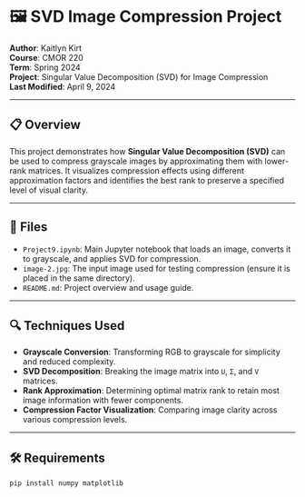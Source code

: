 # 🖼️ SVD Image Compression Project

**Author**: Kaitlyn Kirt  
**Course**: CMOR 220  
**Term**: Spring 2024  
**Project**: Singular Value Decomposition (SVD) for Image Compression  
**Last Modified**: April 9, 2024  

---

## 📋 Overview

This project demonstrates how **Singular Value Decomposition (SVD)** can be used to compress grayscale images by approximating them with lower-rank matrices. It visualizes compression effects using different approximation factors and identifies the best rank to preserve a specified level of visual clarity.

---

## 📂 Files

- `Project9.ipynb`: Main Jupyter notebook that loads an image, converts it to grayscale, and applies SVD for compression.
- `image-2.jpg`: The input image used for testing compression (ensure it is placed in the same directory).
- `README.md`: Project overview and usage guide.

---

## 🔍 Techniques Used

- **Grayscale Conversion**: Transforming RGB to grayscale for simplicity and reduced complexity.
- **SVD Decomposition**: Breaking the image matrix into `U`, `Σ`, and `V` matrices.
- **Rank Approximation**: Determining optimal matrix rank to retain most image information with fewer components.
- **Compression Factor Visualization**: Comparing image clarity across various compression levels.

---

## 🛠️ Requirements

```bash
pip install numpy matplotlib
